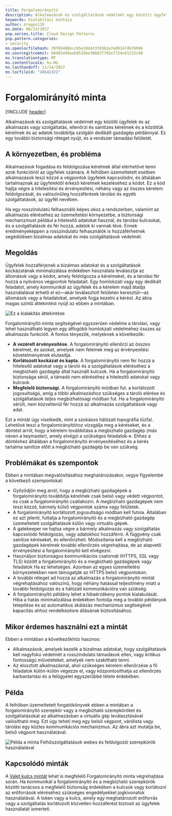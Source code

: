 ```yaml
---
title: Forgalomirányító
description: Alkalmazások és szolgáltatások védelmét egy közötti ügyfelek és az alkalmazás vagy szolgáltatás, ellenőrzi és sanitizes kérelmek és a közöttük kérelmek és az adatok továbbítja szolgáló dedikált gazdagép példánnyal.
keywords: Kialakítási mintája
author: dragon119
ms.date: 06/23/2017
pnp.series.title: Cloud Design Patterns
pnp.pattern.categories:
- security
ms.openlocfilehash: 39f8548bbccb5e19d433f65b2e7e09147d676996
ms.sourcegitcommit: b0482d49aab0526be386837702e7724c61232c60
ms.translationtype: MT
ms.contentlocale: hu-HU
ms.lasthandoff: 11/14/2017
ms.locfileid: "24541321"
---
```

# <a name="gatekeeper-pattern"></a>Forgalomirányító minta

[!INCLUDE [header](../_includes/header.md)]

Alkalmazások és szolgáltatások védelmét egy közötti ügyfelek és az alkalmazás vagy szolgáltatás, ellenőrzi és sanitizes kérelmek és a közöttük kérelmek és az adatok továbbítja szolgáló dedikált gazdagép példánnyal. Ez egy további biztonsági réteget nyújt, és a rendszer támadási felületét.

## <a name="context-and-problem"></a>A környezetben, és probléma

Alkalmazások fogadása és feldolgozása kérelmek által elérhetővé tenni azok funkcióiról az ügyfelek számára. A felhőben üzemeltetett esetben alkalmazások teszi közzé a végpontok ügyfelek kapcsolódni, és általában tartalmaznak az ügyfelektől érkező kérelmek kezeléséhez a kódot. Ez a kód hajtja végre a hitelesítési és érvényesítési, néhány vagy az összes kérelem feldolgozását, és valószínűleg hozzáférések tárolási és egyéb szolgáltatások, az ügyfél nevében.

Ha egy rosszindulatú felhasználó képes okoz a rendszerben, valamint az alkalmazás eléréséhez az üzemeltetési környezetbe, a biztonsági mechanizmust például a hitelesítő adatokat használ, és tárolási kulcsokat, és a szolgáltatások és fér hozzá, adatok ki vannak téve. Ennek eredményeképpen a rosszindulatú felhasználók is hozzáférhetnek segédülésen bizalmas adatokat és más szolgáltatások védelmét.

## <a name="solution"></a>Megoldás

Ügyfelek hozzáférjenek a bizalmas adatokat és a szolgáltatások kockázatának minimalizálása érdekében használata leválasztja az állomások vagy a kódot, amely feldolgozza a kérelmeket, és a tárolási fér hozzá a nyilvános végpontok feladatait. Egy homlokzati vagy egy dedikált feladatot, amely kommunikál az ügyfelek és a kérelem majd átadja használatával érhető el ez&mdash;akár leválasztott felületen keresztül&mdash;az állomások vagy a feladatokat, amelyek fogja kezelni a kérést. Az ábra magas szintű áttekintést nyújt az ebben a mintában.

![Ez a kialakítás áttekintése](./_images/gatekeeper-diagram.png)


Forgalomirányító minta segítségével egyszerűen védelme a tárolási, vagy lehet használható legyen egy átfogóbb homlokzati védelméhez összes az alkalmazás funkcióit. A fontos tényezők, melyeknek a következők:

- **A vezérelt érvényesítése.** A forgalomirányító ellenőrzi az összes kérelmet, és azokat, amelyek nem felelnek meg az érvényesítési követelményének elutasítja.
- **Korlátozott kockázat és kapta.** A forgalomirányító nem fér hozzá a hitelesítő adatokat vagy a tároló és a szolgáltatások eléréséhez a megbízható gazdagép által használt kulcsok. Ha a forgalomirányító biztonsága sérül, a támadó nem eléréséhez a hitelesítő adatokat vagy kulcsok.
- **Megfelelő biztonsági.** A forgalomirányító módban fut. a korlátozott jogosultságú, amíg a többi alkalmazáshoz szükséges a tároló elérése és szolgáltatások teljes megbízhatósági módban fut. Ha a forgalomirányító sérült, nem közvetlenül fér hozzá az alkalmazás szolgáltatások vagy adat.

Ezt a mintát úgy viselkedik, mint a szokásos hálózati topográfia tűzfal. Lehetővé teszi a forgalomirányítóhoz vizsgálja meg a kéréseket, és a döntést arról, hogy a kérelem továbbítása a megbízható gazdagép (más néven a keymaster), amely elvégzi a szükséges feladatok-e. Ehhez a döntéshez általában a forgalomirányító érvényesítéséhez és a kérés tartalma sanitize előtt a megbízható gazdagép be van szükség.

## <a name="issues-and-considerations"></a>Problémákat és szempontok

Ebben a mintában megvalósításához meghatározásakor, vegye figyelembe a következő szempontokat:

- Győződjön meg arról, hogy a megbízható gazdagépek a forgalomirányító továbbítja kérelmek csak belső vagy védett végpontot, és csak a forgalomirányító csatlakozni. A megbízható gazdagépek nem teszi közzé, bármely külső végpontok száma vagy felületek.
- A forgalomirányító korlátozott jogosultságú módban kell futnia. Általában ez azt jelenti, futtatja a forgalomirányító és a megbízható gazdagép üzemeltetett szolgáltatások külön vagy virtuális gépek.
- A gatekeeper ne hajtsa végre a bármely alkalmazás vagy szolgáltatás kapcsolódó feldolgozás, vagy adatokhoz hozzáférni. A függvény csak sanitize kéréseket, és ellenőrizheti. Módosítania kell a megbízható gazdagépek kérelmek további ellenőrzés végrehajtása, de az alapvető érvényesítési a forgalomirányító kell elvégezni.
- Használjon biztonságos kommunikációs csatornát (HTTPS, SSL vagy TLS) között a forgalomirányító és a megbízható gazdagépek vagy feladatok Ha ez lehetséges. Azonban az egyes üzemeltetési környezetekben nem támogatják az HTTPS belső végpontokon.
- A további réteget ad hozzá az alkalmazás a forgalomirányító mintát végrehajtásához valószínű, hogy néhány hatással teljesítmény miatt a további feldolgozás és a hálózati kommunikációra van szükség.
- A forgalomirányító példány lehet a hibaérzékeny pontok kialakulását. Hiba a hatás minimalizálása érdekében fontolja meg a további példányok telepítése és az automatikus skálázás mechanizmus segítségével kapacitás ahhoz rendelkezésre állásának biztosításához.

## <a name="when-to-use-this-pattern"></a>Mikor érdemes használni ezt a mintát

Ebben a mintában a következőkhöz hasznos:

- Alkalmazások, amelyek kezelik a bizalmas adatokat, hogy szolgáltatások kell nagyfokú védelmét a rosszindulatú támadások ellen, vagy kritikus fontosságú műveleteket, amelyek nem szakítható tenni.
- Az elosztott alkalmazásnál, ahol szükséges kérelem ellenőrzése a fő feladatok külön-külön végezze el, vagy központosíthatja az ellenőrzés karbantartási és a felügyelet egyszerűbbé tétele érdekében.

## <a name="example"></a>Példa

A felhőben üzemeltetett forgatókönyvek ebben a mintában a forgalomirányító szerepkör vagy a megbízható szerepköröket és szolgáltatásokat az alkalmazásban a virtuális gép leválasztásával valósítható meg. Ezt úgy teheti meg egy belső végpont, várólista vagy tárolási egy köztes kommunikációs mechanizmus. Az ábra azt mutatja be, belső végpont használatával.

![Példa a minta Felhőszolgáltatások webes és feldolgozói szerepkörök használatával](./_images/gatekeeper-endpoint.png)


## <a name="related-patterns"></a>Kapcsolódó minták

A [Valet kulcs mintát](valet-key.md) lehet is megfelelő Forgalomirányító minta végrehajtása során. Ha kommunikál a forgalomirányító és a megbízható szerepkörök közötti tanácsos a megfelelő biztonság érdekében a kulcsok vagy korlátozni az erőforrások eléréséhez szükséges engedélyekkel jogkivonatok használatával. A token vagy a kulcs, amely egy meghatározott erőforrás vagy a szolgáltatás korlátozott közvetlen hozzáférést biztosít az ügyfelek használatát ismerteti.
